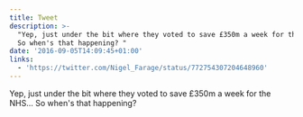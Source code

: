 ```yaml
---
title: Tweet
description: >-
  "Yep, just under the bit where they voted to save £350m a week for the NHS...
  So when's that happening? "
date: '2016-09-05T14:09:45+01:00'
links:
  - 'https://twitter.com/Nigel_Farage/status/772754307204648960'
---
```

Yep, just under the bit where they voted to save £350m a week for the NHS... So when's that happening? 
